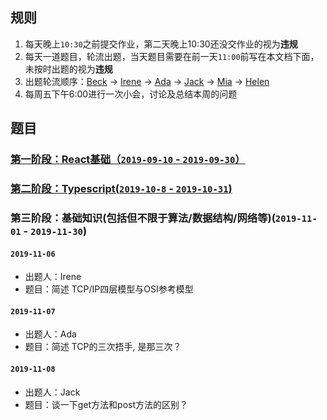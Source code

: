 ## 规则
1. 每天晚上`10:30`之前提交作业，第二天晚上10:30还没交作业的视为**违规**
2. 每天一道题目，轮流出题，当天题目需要在前一天`11:00`前写在本文档下面，未按时出题的视为**违规**
3. 出题轮流顺序：[Beck](https://github.com/Enginebeck) -> [Irene](https://github.com/Irenedan) -> [Ada](https://github.com/AdaWhere) -> [Jack](https://github.com/jacygogogo) -> [Mia](https://github.com/miaZhang22) -> [Helen](https://github.com/be-awake)
4. 每周五下午6:00进行一次小会，讨论及总结本周的问题

## 题目
### [第一阶段：React基础（`2019-09-10` - `2019-09-30`）](./stage1-react.md)

### [第二阶段：Typescript(`2019-10-8` - `2019-10-31`)](./stage2-ts.md)

### 第三阶段：基础知识(包括但不限于算法/数据结构/网络等)(`2019-11-01` - `2019-11-30`)

#### `2019-11-06`
-   出题人：Irene
-   题目：简述 TCP/IP四层模型与OSI参考模型

#### `2019-11-07`
-   出题人：Ada
-   题目：简述 TCP的三次捂手, 是那三次？

#### `2019-11-08`
-   出题人：Jack
-   题目：谈一下get方法和post方法的区别？

